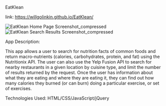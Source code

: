 EatKlean

link: https://willgolinkin.github.io/EatKlean/

![EatKlean Home Page Screenshot_compressed](https://user-images.githubusercontent.com/49488545/60307858-65edf500-9914-11e9-8401-e7a12af1102e.png)
![EatKlean Search Results Screenshot_compressed](https://user-images.githubusercontent.com/49488545/60307859-65edf500-9914-11e9-85cd-f92e530b7923.png)

App Description:

This app allows a user to search for nutrition facts of common foods and return macro-nutrients (calories, carbohydrates, protein, and fat) using the Nutritionix API. The user can also use the Yelp Fusion API to search for nearby restaurants in a given location by cuisine type, and limit the number of results returned by the request. Once the user has information about what they are eating and where they are eating it, they can find out how many calories they burned (or can burn) doing a particular exercise, or set of exercises.

Technologies Used: HTML/CSS/JavaScript/jQuery
